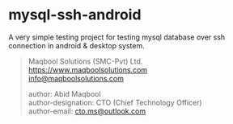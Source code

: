 # mysql-ssh-android

A very simple testing project for testing mysql database over ssh connection in android & desktop system.

> Maqbool Solutions (SMC-Pvt) Ltd.  
> https://www.maqboolsolutions.com  
> info@maqboolsolutions.com  
> 
> author: Abid Maqbool  
> author-designation: CTO (Chief Technology Officer)  
> author-email: cto.ms@outlook.com  
